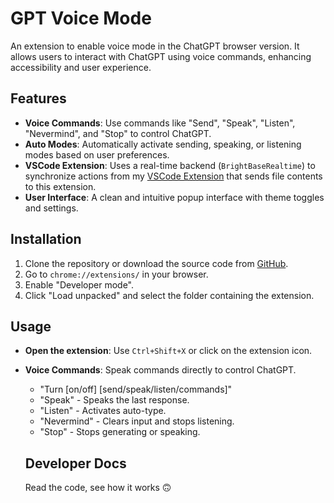 # GPT Voice Mode

An extension to enable voice mode in the ChatGPT browser version. It allows users to interact with ChatGPT using voice commands, enhancing accessibility and user experience.

## Features

- **Voice Commands**: Use commands like "Send", "Speak", "Listen", "Nevermind", and "Stop" to control ChatGPT.
- **Auto Modes**: Automatically activate sending, speaking, or listening modes based on user preferences.
- **VSCode Extension**: Uses a real-time backend (`BrightBaseRealtime`) to synchronize actions from my [VSCode Extension](https://github.com/brightsidedeveloper/chrome-gpt-fire) that sends file contents to this extension.
- **User Interface**: A clean and intuitive popup interface with theme toggles and settings.

## Installation

1. Clone the repository or download the source code from [GitHub](https://github.com/brightsidedeveloper/gpt-voice).
2. Go to `chrome://extensions/` in your browser.
3. Enable "Developer mode".
4. Click "Load unpacked" and select the folder containing the extension.

## Usage

- **Open the extension**: Use `Ctrl+Shift+X` or click on the extension icon.
- **Voice Commands**: Speak commands directly to control ChatGPT.

  - "Turn [on/off] [send/speak/listen/commands]"
  - "Speak" - Speaks the last response.
  - "Listen" - Activates auto-type.
  - "Nevermind" - Clears input and stops listening.
  - "Stop" - Stops generating or speaking.

  ## Developer Docs

  Read the code, see how it works 🙃
